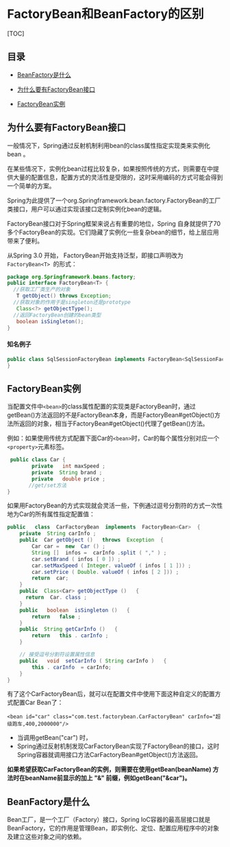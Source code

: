 #  FactoryBean和BeanFactory的区别

[TOC]

## 目录

- [BeanFactory是什么](#BeanFactory是什么)

- [为什么要有FactoryBean接口](#为什么要有FactoryBean接口)
- [FactoryBean实例](#FactoryBean实例)

## 为什么要有FactoryBean接口

一般情况下，Spring通过反射机制利用bean的class属性指定实现类来实例化bean 。

在某些情况下，实例化bean过程比较复杂，如果按照传统的方式，则需要在<bean>中提供大量的配置信息，配置方式的灵活性是受限的，这时采用编码的方式可能会得到一个简单的方案。

Spring为此提供了一个org.Springframework.bean.factory.FactoryBean的工厂类接口，用户可以通过实现该接口定制实例化bean的逻辑。

FactoryBean接口对于Spring框架来说占有重要的地位，Spring 自身就提供了70多个FactoryBean的实现。它们隐藏了实例化一些复杂bean的细节，给上层应用带来了便利。

从Spring 3.0 开始， FactoryBean开始支持泛型，即接口声明改为`FactoryBean<T> `的形式：

```java
package org.Springframework.beans.factory;  
public interface FactoryBean<T> {
  //获取工厂类生产的对象
   T getObject() throws Exception;
  //获取对象的作用于是singleton还是prototype
   Class<?> getObjectType();
  //返回FactoryBean创建的bean类型
   boolean isSingleton();  
}
```

#### 知名例子

```java
public class SqlSessionFactoryBean implements FactoryBean<SqlSessionFactory>{
}
```

## FactoryBean实例

当配置文件中`<bean>`的class属性配置的实现类是FactoryBean时，通过 getBean()方法返回的不是FactoryBean本身，而是FactoryBean#getObject()方法所返回的对象，相当于FactoryBean#getObject()代理了getBean()方法。

例如：如果使用传统方式配置下面Car的`<bean>`时，Car的每个属性分别对应一个`<property>`元素标签。

```java
 public class Car {  
        private   int maxSpeed ;  
        private  String brand ;  
        private   double price ;  
       //get/set方法
}
```

如果用FactoryBean的方式实现就会灵活一些，下例通过逗号分割符的方式一次性地为Car的所有属性指定配置值：

```java
public   class  CarFactoryBean  implements  FactoryBean<Car>  {  
    private  String carInfo ;  
    public  Car getObject ()   throws  Exception  {  
        Car car =  new  Car () ;  
        String []  infos =  carInfo .split ( "," ) ;  
        car.setBrand ( infos [ 0 ]) ;  
        car.setMaxSpeed ( Integer. valueOf ( infos [ 1 ])) ;  
        car.setPrice ( Double. valueOf ( infos [ 2 ])) ;  
        return  car;  
    }  
    public  Class<Car> getObjectType ()   {
      return  Car. class ;  
    }  
    public   boolean  isSingleton ()   {  
        return   false ;  
    }  
    public  String getCarInfo ()   {  
        return   this . carInfo ;  
    }  

    // 接受逗号分割符设置属性信息  
    public   void  setCarInfo ( String carInfo )   {  
        this . carInfo  = carInfo;  
    }  
}
```

有了这个CarFactoryBean后，就可以在配置文件中使用下面这种自定义的配置方式配置Car Bean了：

```
<bean id="car" class="com.test.factorybean.CarFactoryBean" carInfo="超级跑车,400,2000000"/>
```

- 当调用getBean("car") 时，
- Spring通过反射机制发现CarFactoryBean实现了FactoryBean的接口，这时Spring容器就调用接口方法CarFactoryBean#getObject()方法返回。

**如果希望获取CarFactoryBean的实例，则需要在使用getBean(beanName) 方法时在beanName前显示的加上 "&" 前缀，例如getBean("&car")。**

## BeanFactory是什么

Bean工厂，是一个工厂（Factory）接口，Spring IoC容器的最高层接口就是 BeanFactory，它的作用是管理Bean，即实例化、定位、配置应用程序中的对象及建立这些对象之间的依赖。